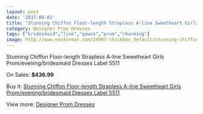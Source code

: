 ```yaml
---
layout: post
date: '2017-04-01'
title: "Stunning Chiffon Floor-length Strapless A-line Sweetheart Girls Prom/evening/bridesmaid Dresses Label 5511"
category: Designer Prom Dresses
tags: ["bridesmaid","line","gowns","prom","charming"]
image: http://www.neoformal.com/24907-thickbox_default/stunning-chiffon-floor-length-strapless-a-line-sweetheart-girls-prom-evening-bridesmaid-dresses-label-5511.jpg
---
```

Stunning Chiffon Floor-length Strapless A-line Sweetheart Girls Prom/evening/bridesmaid Dresses Label 5511

On Sales: **$436.99**
<a href="https://www.neoformal.com/en/designer-prom-dresses/8480-stunning-chiffon-floor-length-strapless-a-line-sweetheart-girls-prom-evening-bridesmaid-dresses-label-5511.html"><amp-img layout="responsive" width="600" height="600" src="//www.neoformal.com/24907-thickbox_default/stunning-chiffon-floor-length-strapless-a-line-sweetheart-girls-prom-evening-bridesmaid-dresses-label-5511.jpg" alt="Stunning Chiffon Floor-length Strapless A-line Sweetheart Girls Prom/evening/bridesmaid Dresses Label 5511 0" /></a>
<a href="https://www.neoformal.com/en/designer-prom-dresses/8480-stunning-chiffon-floor-length-strapless-a-line-sweetheart-girls-prom-evening-bridesmaid-dresses-label-5511.html"><amp-img layout="responsive" width="600" height="600" src="//www.neoformal.com/24908-thickbox_default/stunning-chiffon-floor-length-strapless-a-line-sweetheart-girls-prom-evening-bridesmaid-dresses-label-5511.jpg" alt="Stunning Chiffon Floor-length Strapless A-line Sweetheart Girls Prom/evening/bridesmaid Dresses Label 5511 1" /></a>

Buy it: [Stunning Chiffon Floor-length Strapless A-line Sweetheart Girls Prom/evening/bridesmaid Dresses Label 5511](https://www.neoformal.com/en/designer-prom-dresses/8480-stunning-chiffon-floor-length-strapless-a-line-sweetheart-girls-prom-evening-bridesmaid-dresses-label-5511.html "Stunning Chiffon Floor-length Strapless A-line Sweetheart Girls Prom/evening/bridesmaid Dresses Label 5511")

View more: [Designer Prom Dresses](https://www.neoformal.com/en/140-designer-prom-dresses "Designer Prom Dresses")